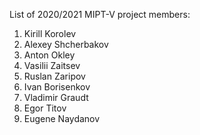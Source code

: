 List of 2020/2021 MIPT-V project members:
1. Kirill Korolev
2. Alexey Shcherbakov
3. Anton Okley
4. Vasilii Zaitsev
5. Ruslan Zaripov
6. Ivan Borisenkov
7. Vladimir Graudt
8. Egor Titov
9. Eugene Naydanov
